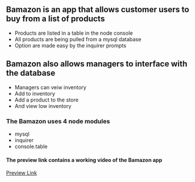 ## Bamazon is an app that allows customer users to buy from a list of products 
- Products are listed in a table in the node console
- All products are being pulled from a mysql database
- Option are made easy by the inquirer prompts 
## Bamazon also allows managers to interface with the database 
- Managers can veiw inventory
- Add to inventory
- Add a product to the store
- And view low inventory
### The Bamazon uses 4 node modules 
- mysql
- inquirer
- console.table
#### The preview link contains a working video of the Bamazon app
[Preview Link](https://drive.google.com/file/d/1e0zJyVp9LXQum430OmIKcYZSbP_G0gv2/view)
